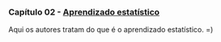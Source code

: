 ### Capítulo 02 - [Aprendizado estatístico](../)
Aqui os autores tratam do que é o aprendizado estatístico. =)